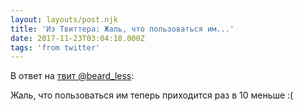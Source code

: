 ```yaml
---
layout: layouts/post.njk
title: 'Из Твиттера: Жаль, что пользоваться им...'
date: 2017-11-23T03:04:18.000Z
tags: 'from twitter'
---
```

В ответ на [твит @beard_less](https://twitter.com/_/status/933531110260330496):

Жаль, что пользоваться им теперь приходится раз в 10 меньше :(
